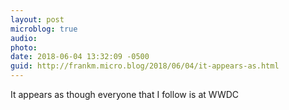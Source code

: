 ```yaml
---
layout: post
microblog: true
audio: 
photo: 
date: 2018-06-04 13:32:09 -0500
guid: http://frankm.micro.blog/2018/06/04/it-appears-as.html
---
```

It appears as though everyone that I follow is at WWDC
